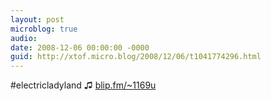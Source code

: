 ```yaml
---
layout: post
microblog: true
audio: 
date: 2008-12-06 00:00:00 -0000
guid: http://xtof.micro.blog/2008/12/06/t1041774296.html
---
```

#electricladyland ♫ [blip.fm/~1169u](http://blip.fm/~1169u)
